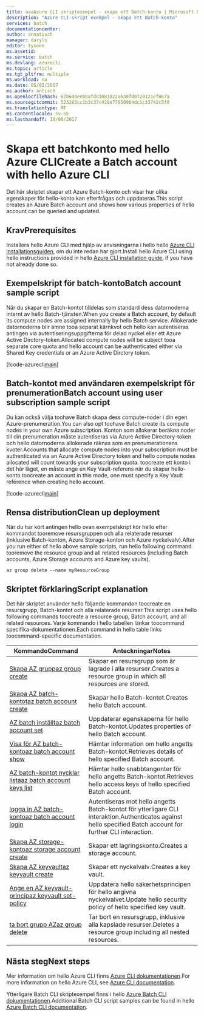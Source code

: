 ```yaml
---
title: aaaAzure CLI skriptexempel - skapa ett Batch-konto | Microsoft Docs
description: "Azure CLI-skript exempel – skapa ett Batch-konto"
services: batch
documentationcenter: 
author: annatisch
manager: daryls
editor: tysonn
ms.assetid: 
ms.service: batch
ms.devlang: azurecli
ms.topic: article
ms.tgt_pltfrm: multiple
ms.workload: na
ms.date: 05/02/2017
ms.author: antisch
ms.openlocfilehash: 62b640eebbafdd1081822a638fd0720121ef067a
ms.sourcegitcommit: 523283cc1b3c37c428e77850964dc1c33742c5f0
ms.translationtype: MT
ms.contentlocale: sv-SE
ms.lasthandoff: 10/06/2017
---
```

# <a name="create-a-batch-account-with-hello-azure-cli"></a><span data-ttu-id="5b1d5-103">Skapa ett batchkonto med hello Azure CLI</span><span class="sxs-lookup"><span data-stu-id="5b1d5-103">Create a Batch account with hello Azure CLI</span></span>

<span data-ttu-id="5b1d5-104">Det här skriptet skapar ett Azure Batch-konto och visar hur olika egenskaper för hello-konto kan efterfrågas och uppdateras.</span><span class="sxs-lookup"><span data-stu-id="5b1d5-104">This script creates an Azure Batch account and shows how various properties of hello account can be queried and updated.</span></span>

## <a name="prerequisites"></a><span data-ttu-id="5b1d5-105">Krav</span><span class="sxs-lookup"><span data-stu-id="5b1d5-105">Prerequisites</span></span>

<span data-ttu-id="5b1d5-106">Installera hello Azure CLI med hjälp av anvisningarna i hello hello [Azure CLI installationsguiden](https://docs.microsoft.com/cli/azure/install-azure-cli), om du inte redan har gjort.</span><span class="sxs-lookup"><span data-stu-id="5b1d5-106">Install hello Azure CLI using hello instructions provided in hello [Azure CLI installation guide](https://docs.microsoft.com/cli/azure/install-azure-cli), if you have not already done so.</span></span>

## <a name="batch-account-sample-script"></a><span data-ttu-id="5b1d5-107">Exempelskript för batch-konto</span><span class="sxs-lookup"><span data-stu-id="5b1d5-107">Batch account sample script</span></span>

<span data-ttu-id="5b1d5-108">När du skapar en Batch-kontot tilldelas som standard dess datornoderna internt av hello Batch-tjänsten.</span><span class="sxs-lookup"><span data-stu-id="5b1d5-108">When you create a Batch account, by default its compute nodes are assigned internally by hello Batch service.</span></span> <span data-ttu-id="5b1d5-109">Allokerade datornoderna blir ämne tooa separat kärnkvot och hello kan autentiseras antingen via autentiseringsuppgifterna för delad nyckel eller ett Azure Active Dirctory-token.</span><span class="sxs-lookup"><span data-stu-id="5b1d5-109">Allocated compute nodes will be subject tooa separate core quota and hello account can be authenticated either via Shared Key credentials or an Azure Active Dirctory token.</span></span>

[!code-azurecli[main](../../../cli_scripts/batch/create-account/create-account.sh "Create Account")]

## <a name="batch-account-using-user-subscription-sample-script"></a><span data-ttu-id="5b1d5-110">Batch-kontot med användaren exempelskript för prenumeration</span><span class="sxs-lookup"><span data-stu-id="5b1d5-110">Batch account using user subscription sample script</span></span>

<span data-ttu-id="5b1d5-111">Du kan också välja toohave Batch skapa dess compute-noder i din egen Azure-prenumeration.</span><span class="sxs-lookup"><span data-stu-id="5b1d5-111">You can also opt toohave Batch create its compute nodes in your own Azure subscription.</span></span>
<span data-ttu-id="5b1d5-112">Konton som allokerar beräkna noder till din prenumeration måste autentiseras via Azure Active Directory-token och hello datornoderna allokerade räknas som en prenumerationens kvoter.</span><span class="sxs-lookup"><span data-stu-id="5b1d5-112">Accounts that allocate compute nodes into your subscription must be authenticated via an Azure Active Directory token and hello compute nodes allocated will count towards your subscription quota.</span></span> <span data-ttu-id="5b1d5-113">toocreate ett konto i det här läget, en måste ange en Key Vault-referens när du skapar hello-konto.</span><span class="sxs-lookup"><span data-stu-id="5b1d5-113">toocreate an account in this mode, one must specify a Key Vault reference when creating hello account.</span></span>

[!code-azurecli[main](../../../cli_scripts/batch/create-account/create-account-user-subscription.sh  "Create Account using User Subscription")]

## <a name="clean-up-deployment"></a><span data-ttu-id="5b1d5-114">Rensa distribution</span><span class="sxs-lookup"><span data-stu-id="5b1d5-114">Clean up deployment</span></span>

<span data-ttu-id="5b1d5-115">När du har kört antingen hello ovan exempelskript kör hello efter kommandot tooremove resursgruppen och alla relaterade resurser (inklusive Batch-konton, Azure Storage-konton och Azure nyckelvalv).</span><span class="sxs-lookup"><span data-stu-id="5b1d5-115">After you run either of hello above sample scripts, run hello following command tooremove the resource group and all related resources (including Batch accounts, Azure Storage accounts and Azure key vaults).</span></span>

```azurecli
az group delete --name myResourceGroup
```

## <a name="script-explanation"></a><span data-ttu-id="5b1d5-116">Skriptet förklaring</span><span class="sxs-lookup"><span data-stu-id="5b1d5-116">Script explanation</span></span>

<span data-ttu-id="5b1d5-117">Det här skriptet använder hello följande kommandon toocreate en resursgrupp, Batch-kontot och alla relaterade resurser.</span><span class="sxs-lookup"><span data-stu-id="5b1d5-117">This script uses hello following commands toocreate a resource group, Batch account, and all related resources.</span></span> <span data-ttu-id="5b1d5-118">Varje kommando i hello tabellen länkar toocommand specifika-dokumentationen.</span><span class="sxs-lookup"><span data-stu-id="5b1d5-118">Each command in hello table links toocommand-specific documentation.</span></span>

| <span data-ttu-id="5b1d5-119">Kommando</span><span class="sxs-lookup"><span data-stu-id="5b1d5-119">Command</span></span> | <span data-ttu-id="5b1d5-120">Anteckningar</span><span class="sxs-lookup"><span data-stu-id="5b1d5-120">Notes</span></span> |
|---|---|
| [<span data-ttu-id="5b1d5-121">Skapa AZ grupp</span><span class="sxs-lookup"><span data-stu-id="5b1d5-121">az group create</span></span>](https://docs.microsoft.com/cli/azure/group#create) | <span data-ttu-id="5b1d5-122">Skapar en resursgrupp som är lagrade i alla resurser.</span><span class="sxs-lookup"><span data-stu-id="5b1d5-122">Creates a resource group in which all resources are stored.</span></span> |
| [<span data-ttu-id="5b1d5-123">Skapa AZ batch-kontot</span><span class="sxs-lookup"><span data-stu-id="5b1d5-123">az batch account create</span></span>](https://docs.microsoft.com/cli/azure/batch/account#create) | <span data-ttu-id="5b1d5-124">Skapar hello Batch-kontot.</span><span class="sxs-lookup"><span data-stu-id="5b1d5-124">Creates hello Batch account.</span></span>  |
| [<span data-ttu-id="5b1d5-125">AZ batch inställt</span><span class="sxs-lookup"><span data-stu-id="5b1d5-125">az batch account set</span></span>](https://docs.microsoft.com/cli/azure/batch/account#set) | <span data-ttu-id="5b1d5-126">Uppdaterar egenskaperna för hello Batch-kontot.</span><span class="sxs-lookup"><span data-stu-id="5b1d5-126">Updates properties of hello Batch account.</span></span>  |
| [<span data-ttu-id="5b1d5-127">Visa för AZ batch-konto</span><span class="sxs-lookup"><span data-stu-id="5b1d5-127">az batch account show</span></span>](https://docs.microsoft.com/cli/azure/batch/account#show) | <span data-ttu-id="5b1d5-128">Hämtar information om hello angetts Batch-kontot.</span><span class="sxs-lookup"><span data-stu-id="5b1d5-128">Retrieves details of hello specified Batch account.</span></span>  |
| [<span data-ttu-id="5b1d5-129">AZ batch-kontot nycklar lista</span><span class="sxs-lookup"><span data-stu-id="5b1d5-129">az batch account keys list</span></span>](https://docs.microsoft.com/cli/azure/batch/account/keys#list) | <span data-ttu-id="5b1d5-130">Hämtar hello snabbtangenter för hello angetts Batch-kontot.</span><span class="sxs-lookup"><span data-stu-id="5b1d5-130">Retrieves hello access keys of hello specified Batch account.</span></span>  |
| [<span data-ttu-id="5b1d5-131">logga in AZ batch-konto</span><span class="sxs-lookup"><span data-stu-id="5b1d5-131">az batch account login</span></span>](https://docs.microsoft.com/cli/azure/batch/account#login) | <span data-ttu-id="5b1d5-132">Autentiseras mot hello angetts Batch-kontot för ytterligare CLI interaktion.</span><span class="sxs-lookup"><span data-stu-id="5b1d5-132">Authenticates against hello specified Batch account for further CLI interaction.</span></span>  |
| [<span data-ttu-id="5b1d5-133">Skapa AZ storage-konto</span><span class="sxs-lookup"><span data-stu-id="5b1d5-133">az storage account create</span></span>](https://docs.microsoft.com/cli/azure/storage/account#create) | <span data-ttu-id="5b1d5-134">Skapar ett lagringskonto.</span><span class="sxs-lookup"><span data-stu-id="5b1d5-134">Creates a storage account.</span></span> |
| [<span data-ttu-id="5b1d5-135">Skapa AZ keyvault</span><span class="sxs-lookup"><span data-stu-id="5b1d5-135">az keyvault create</span></span>](https://docs.microsoft.com/cli/azure/keyvault#create) | <span data-ttu-id="5b1d5-136">Skapar ett nyckelvalv.</span><span class="sxs-lookup"><span data-stu-id="5b1d5-136">Creates a key vault.</span></span> |
| [<span data-ttu-id="5b1d5-137">Ange en AZ keyvault-princip</span><span class="sxs-lookup"><span data-stu-id="5b1d5-137">az keyvault set-policy</span></span>](https://docs.microsoft.com/cli/azure/keyvault#set-policy) | <span data-ttu-id="5b1d5-138">Uppdatera hello säkerhetsprincipen för hello angivna nyckelvalvet.</span><span class="sxs-lookup"><span data-stu-id="5b1d5-138">Update hello security policy of hello specified key vault.</span></span> |
| [<span data-ttu-id="5b1d5-139">ta bort grupp AZ</span><span class="sxs-lookup"><span data-stu-id="5b1d5-139">az group delete</span></span>](https://docs.microsoft.com/cli/azure/group#delete) | <span data-ttu-id="5b1d5-140">Tar bort en resursgrupp, inklusive alla kapslade resurser.</span><span class="sxs-lookup"><span data-stu-id="5b1d5-140">Deletes a resource group including all nested resources.</span></span> |

## <a name="next-steps"></a><span data-ttu-id="5b1d5-141">Nästa steg</span><span class="sxs-lookup"><span data-stu-id="5b1d5-141">Next steps</span></span>

<span data-ttu-id="5b1d5-142">Mer information om hello Azure CLI finns [Azure CLI dokumentationen](https://docs.microsoft.com/cli/azure/overview).</span><span class="sxs-lookup"><span data-stu-id="5b1d5-142">For more information on hello Azure CLI, see [Azure CLI documentation](https://docs.microsoft.com/cli/azure/overview).</span></span>

<span data-ttu-id="5b1d5-143">Ytterligare Batch CLI skriptexempel finns i hello [Azure Batch CLI dokumentationen](../batch-cli-samples.md).</span><span class="sxs-lookup"><span data-stu-id="5b1d5-143">Additional Batch CLI script samples can be found in hello [Azure Batch CLI documentation](../batch-cli-samples.md).</span></span>

